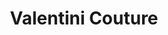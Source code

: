---
title: Valentini Couture
type: sposa
marca: valentini-couture
logo: /assets/img/abiti-sposa/valentinicouture.jpg
---